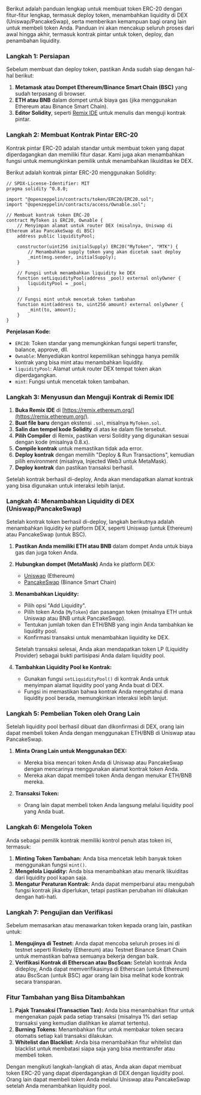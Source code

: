 Berikut adalah panduan lengkap untuk membuat token ERC-20 dengan fitur-fitur lengkap, termasuk deploy token, menambahkan liquidity di DEX (Uniswap/PancakeSwap), serta memberikan kemampuan bagi orang lain untuk membeli token Anda. Panduan ini akan mencakup seluruh proses dari awal hingga akhir, termasuk kontrak pintar untuk token, deploy, dan penambahan liquidity.

### **Langkah 1: Persiapan**
Sebelum membuat dan deploy token, pastikan Anda sudah siap dengan hal-hal berikut:
1. **Metamask atau Dompet Ethereum/Binance Smart Chain (BSC)** yang sudah terpasang di browser.
2. **ETH atau BNB** dalam dompet untuk biaya gas (jika menggunakan Ethereum atau Binance Smart Chain).
3. **Editor Solidity**, seperti [Remix IDE](https://remix.ethereum.org/) untuk menulis dan menguji kontrak pintar.

### **Langkah 2: Membuat Kontrak Pintar ERC-20**
Kontrak pintar ERC-20 adalah standar untuk membuat token yang dapat diperdagangkan dan memiliki fitur dasar. Kami juga akan menambahkan fungsi untuk memungkinkan pemilik untuk menambahkan likuiditas ke DEX.

Berikut adalah kontrak pintar ERC-20 menggunakan Solidity:

```solidity
// SPDX-License-Identifier: MIT
pragma solidity ^0.8.0;

import "@openzeppelin/contracts/token/ERC20/ERC20.sol";
import "@openzeppelin/contracts/access/Ownable.sol";

// Membuat kontrak token ERC-20
contract MyToken is ERC20, Ownable {
    // Menyimpan alamat untuk router DEX (misalnya, Uniswap di Ethereum atau PancakeSwap di BSC)
    address public liquidityPool;

    constructor(uint256 initialSupply) ERC20("MyToken", "MTK") {
        // Menambahkan supply token yang akan dicetak saat deploy
        _mint(msg.sender, initialSupply);
    }

    // Fungsi untuk menambahkan liquidity ke DEX
    function setLiquidityPool(address _pool) external onlyOwner {
        liquidityPool = _pool;
    }

    // Fungsi mint untuk mencetak token tambahan
    function mint(address to, uint256 amount) external onlyOwner {
        _mint(to, amount);
    }
}
```

**Penjelasan Kode:**
- `ERC20`: Token standar yang memungkinkan fungsi seperti transfer, balance, approve, dll.
- `Ownable`: Menyediakan kontrol kepemilikan sehingga hanya pemilik kontrak yang bisa mint atau menambahkan liquidity.
- `liquidityPool`: Alamat untuk router DEX tempat token akan diperdagangkan.
- `mint`: Fungsi untuk mencetak token tambahan.

### **Langkah 3: Menyusun dan Menguji Kontrak di Remix IDE**

1. **Buka Remix IDE** di [https://remix.ethereum.org/](https://remix.ethereum.org/).
2. **Buat file baru** dengan ekstensi `.sol`, misalnya `MyToken.sol`.
3. **Salin dan tempel kode Solidity** di atas ke dalam file tersebut.
4. **Pilih Compiler** di Remix, pastikan versi Solidity yang digunakan sesuai dengan kode (misalnya 0.8.x).
5. **Compile kontrak** untuk memastikan tidak ada error.
6. **Deploy kontrak** dengan memilih "Deploy & Run Transactions", kemudian pilih environment (misalnya, Injected Web3 untuk MetaMask).
7. **Deploy kontrak** dan pastikan transaksi berhasil.

Setelah kontrak berhasil di-deploy, Anda akan mendapatkan alamat kontrak yang bisa digunakan untuk interaksi lebih lanjut.

### **Langkah 4: Menambahkan Liquidity di DEX (Uniswap/PancakeSwap)**

Setelah kontrak token berhasil di-deploy, langkah berikutnya adalah menambahkan liquidity ke platform DEX, seperti Uniswap (untuk Ethereum) atau PancakeSwap (untuk BSC).

1. **Pastikan Anda memiliki ETH atau BNB** dalam dompet Anda untuk biaya gas dan juga token Anda.
2. **Hubungkan dompet (MetaMask)** Anda ke platform DEX:
   - [Uniswap](https://app.uniswap.org/) (Ethereum)
   - [PancakeSwap](https://pancakeswap.finance/) (Binance Smart Chain)

3. **Menambahkan Liquidity:**
   - Pilih opsi "Add Liquidity".
   - Pilih token Anda (`MyToken`) dan pasangan token (misalnya ETH untuk Uniswap atau BNB untuk PancakeSwap).
   - Tentukan jumlah token dan ETH/BNB yang ingin Anda tambahkan ke liquidity pool.
   - Konfirmasi transaksi untuk menambahkan liquidity ke DEX.
   
   Setelah transaksi selesai, Anda akan mendapatkan token LP (Liquidity Provider) sebagai bukti partisipasi Anda dalam liquidity pool.

4. **Tambahkan Liquidity Pool ke Kontrak:**
   - Gunakan fungsi `setLiquidityPool()` di kontrak Anda untuk menyimpan alamat liquidity pool yang Anda buat di DEX.
   - Fungsi ini memastikan bahwa kontrak Anda mengetahui di mana liquidity pool berada, memungkinkan interaksi lebih lanjut.

### **Langkah 5: Pembelian Token oleh Orang Lain**
Setelah liquidity pool berhasil dibuat dan dikonfirmasi di DEX, orang lain dapat membeli token Anda dengan menggunakan ETH/BNB di Uniswap atau PancakeSwap.

1. **Minta Orang Lain untuk Menggunakan DEX:**
   - Mereka bisa mencari token Anda di Uniswap atau PancakeSwap dengan mencarinya menggunakan alamat kontrak token Anda.
   - Mereka akan dapat membeli token Anda dengan menukar ETH/BNB mereka.

2. **Transaksi Token:**
   - Orang lain dapat membeli token Anda langsung melalui liquidity pool yang Anda buat.

### **Langkah 6: Mengelola Token**
Anda sebagai pemilik kontrak memiliki kontrol penuh atas token ini, termasuk:
1. **Minting Token Tambahan:** Anda bisa mencetak lebih banyak token menggunakan fungsi `mint()`.
2. **Mengelola Liquidity:** Anda bisa menambahkan atau menarik likuiditas dari liquidity pool kapan saja.
3. **Mengatur Peraturan Kontrak:** Anda dapat memperbarui atau mengubah fungsi kontrak jika diperlukan, tetapi pastikan perubahan ini dilakukan dengan hati-hati.

### **Langkah 7: Pengujian dan Verifikasi**
Sebelum memasarkan atau menawarkan token kepada orang lain, pastikan untuk:
1. **Mengujinya di Testnet:** Anda dapat mencoba seluruh proses ini di testnet seperti Rinkeby (Ethereum) atau Testnet Binance Smart Chain untuk memastikan bahwa semuanya bekerja dengan baik.
2. **Verifikasi Kontrak di Etherscan atau BscScan:** Setelah kontrak Anda dideploy, Anda dapat memverifikasinya di Etherscan (untuk Ethereum) atau BscScan (untuk BSC) agar orang lain bisa melihat kode kontrak secara transparan.

### **Fitur Tambahan yang Bisa Ditambahkan**
1. **Pajak Transaksi (Transaction Tax):** Anda bisa menambahkan fitur untuk mengenakan pajak pada setiap transaksi (misalnya 1% dari setiap transaksi yang kemudian dialihkan ke alamat tertentu).
2. **Burning Tokens:** Menambahkan fitur untuk membakar token secara otomatis setiap kali transaksi dilakukan.
3. **Whitelist dan Blacklist:** Anda bisa menambahkan fitur whitelist dan blacklist untuk membatasi siapa saja yang bisa mentransfer atau membeli token.

Dengan mengikuti langkah-langkah di atas, Anda akan dapat membuat token ERC-20 yang dapat diperdagangkan di DEX dengan liquidity pool. Orang lain dapat membeli token Anda melalui Uniswap atau PancakeSwap setelah Anda menambahkan liquidity pool.
